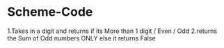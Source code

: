 # Scheme-Code

1.Takes in a digit and returns if its More than 1 digit / Even / Odd 
2.returns the Sum of Odd numbers ONLY else it returns False
